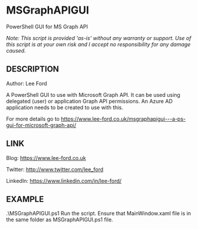 # MSGraphAPIGUI
PowerShell GUI for MS Graph API 

*Note: This script is provided 'as-is' without any warranty or support. Use of this script is at your own risk and I accept no responsibility for any damage caused.*

## DESCRIPTION

Author: Lee Ford

A PowerShell GUI to use with Microsoft Graph API. It can be used using delegated (user) or application Graph API permissions. An Azure AD application needs to be created to use with this.

For more details go to https://www.lee-ford.co.uk/msgraphapigui---a-ps-gui-for-microsoft-graph-api/

## LINK

Blog: https://www.lee-ford.co.uk

Twitter: http://www.twitter.com/lee_ford

LinkedIn: https://www.linkedin.com/in/lee-ford/
 
## EXAMPLE

.\MSGraphAPIGUI.ps1
Run the script. Ensure that MainWindow.xaml file is in the same folder as MSGraphAPIGUI.ps1 file.
